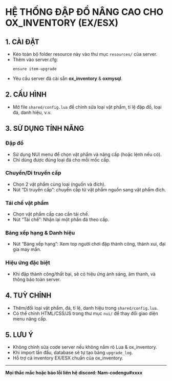 # HỆ THỐNG ĐẬP ĐỒ NÂNG CAO CHO OX_INVENTORY (EX/ESX)

## 1. CÀI ĐẶT

- Kéo toàn bộ folder resource này vào thư mục `resources/` của server.
- Thêm vào server.cfg:
  ```
  ensure item-upgrade
  ```
- Yêu cầu server đã cài sẵn **ox_inventory** & **oxmysql**.

## 2. CẤU HÌNH

- Mở file `shared/config.lua` để chỉnh sửa loại vật phẩm, tỉ lệ đập đồ, loại đá, danh hiệu, v.v.

## 3. SỬ DỤNG TÍNH NĂNG

### Đập đồ
- Sử dụng NUI menu để chọn vật phẩm và nâng cấp (hoặc lệnh nếu có).
- Chỉ dùng được đúng loại đá cho mỗi mốc cấp.

### Chuyển/Di truyền cấp
- Chọn 2 vật phẩm cùng loại (nguồn và đích).
- Nút “Di truyền cấp”: chuyển cấp từ vật phẩm nguồn sang vật phẩm đích.

### Tái chế vật phẩm
- Chọn vật phẩm cấp cao cần tái chế.
- Nút “Tái chế”: Nhận lại một phần đá theo cấp.

### Bảng xếp hạng & Danh hiệu
- Nút “Bảng xếp hạng”: Xem top người chơi đập thành công, thánh xui, đại gia may mắn.

### Hiệu ứng đặc biệt
- Khi đập thành công/thất bại, sẽ có hiệu ứng ánh sáng, âm thanh, và thông báo toàn server.

## 4. TUỲ CHỈNH

- Thêm/đổi loại vật phẩm, đá, tỉ lệ, danh hiệu trong `shared/config.lua`.
- Có thể chỉnh HTML/CSS/JS trong thư mục `nui/` để thay đổi giao diện menu nâng cấp.

## 5. LƯU Ý

- Không chỉnh sửa code server nếu không nắm rõ Lua & ox_inventory.
- Khi import lần đầu, database sẽ tự tạo bảng `upgrade_log`.
- Hỗ trợ cả inventory EX/ESX chuẩn của ox_inventory.

---

**Mọi thắc mắc hoặc báo lỗi liên hệ discord: Nam-codengu#xxxx**
